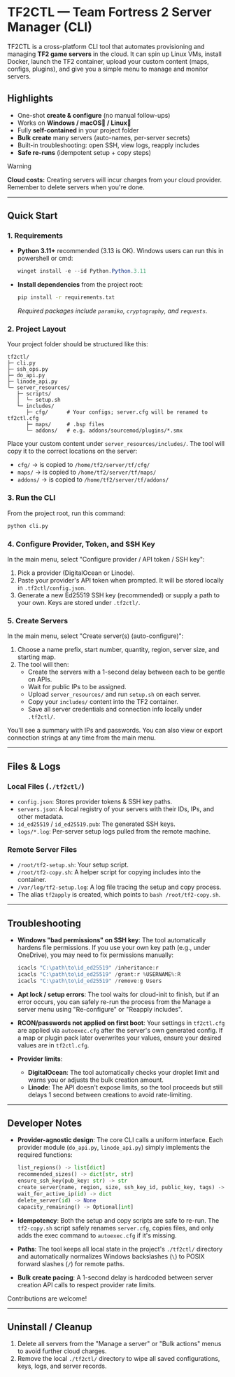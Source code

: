 # TF2CTL — Team Fortress 2 Server Manager (CLI)

TF2CTL is a cross-platform CLI tool that automates provisioning and managing **TF2 game servers** in the cloud. It can spin up Linux VMs, install Docker, launch the TF2 container, upload your custom content (maps, configs, plugins), and give you a simple menu to manage and monitor servers.

## Highlights

* One-shot **create & configure** (no manual follow-ups)
* Works on **Windows / macOS🤞 / Linux🤞**
* Fully **self-contained** in your project folder
* **Bulk create** many servers (auto-names, per-server secrets)
* Built-in troubleshooting: open SSH, view logs, reapply includes
* **Safe re-runs** (idempotent setup + copy steps)

> [!WARNING]
> **Cloud costs:** Creating servers will incur charges from your cloud provider. Remember to delete servers when you're done.

---

## Quick Start

### 1. Requirements

* **Python 3.11+** recommended (3.13 is OK).
    Windows users can run this in powershell or cmd:
    ```powershell
    winget install -e --id Python.Python.3.11
    ```
* **Install dependencies** from the project root:
    ```bash
    pip install -r requirements.txt
    ```
    *Required packages include `paramiko`, `cryptography`, and `requests`.*

### 2. Project Layout

Your project folder should be structured like this:

```plaintext
tf2ctl/
├─ cli.py
├─ ssh_ops.py
├─ do_api.py
├─ linode_api.py
└─ server_resources/
   ├─ scripts/
   │  └─ setup.sh
   └─ includes/
      ├─ cfg/      # Your configs; server.cfg will be renamed to tf2ctl.cfg
      ├─ maps/     # .bsp files
      └─ addons/   # e.g. addons/sourcemod/plugins/*.smx
```

Place your custom content under `server_resources/includes/`. The tool will copy it to the correct locations on the server:

* `cfg/` → is copied to `/home/tf2/server/tf/cfg/`
* `maps/` → is copied to `/home/tf2/server/tf/maps/`
* `addons/` → is copied to `/home/tf2/server/tf/addons/`

### 3. Run the CLI

From the project root, run this command:

```bash
python cli.py
```

### 4. Configure Provider, Token, and SSH Key

In the main menu, select "Configure provider / API token / SSH key":

1. Pick a provider (DigitalOcean or Linode).
2. Paste your provider's API token when prompted. It will be stored locally in `.tf2ctl/config.json`.
3. Generate a new Ed25519 SSH key (recommended) or supply a path to your own. Keys are stored under `.tf2ctl/`.

### 5. Create Servers

In the main menu, select "Create server(s) (auto-configure)":

1. Choose a name prefix, start number, quantity, region, server size, and starting map.
2. The tool will then:
   - Create the servers with a 1-second delay between each to be gentle on APIs.
   - Wait for public IPs to be assigned.
   - Upload `server_resources/` and run `setup.sh` on each server.
   - Copy your `includes/` content into the TF2 container.
   - Save all server credentials and connection info locally under `.tf2ctl/`.

You'll see a summary with IPs and passwords. You can also view or export connection strings at any time from the main menu.

---

## Files & Logs

### Local Files (`./tf2ctl/`)

* `config.json`: Stores provider tokens & SSH key paths.
* `servers.json`: A local registry of your servers with their IDs, IPs, and other metadata.
* `id_ed25519` / `id_ed25519.pub`: The generated SSH keys.
* `logs/*.log`: Per-server setup logs pulled from the remote machine.

### Remote Server Files

* `/root/tf2-setup.sh`: Your setup script.
* `/root/tf2-copy.sh`: A helper script for copying includes into the container.
* `/var/log/tf2-setup.log`: A log file tracing the setup and copy process.
* The alias `tf2apply` is created, which points to `bash /root/tf2-copy.sh`.

---

## Troubleshooting

* **Windows "bad permissions" on SSH key**: The tool automatically hardens file permissions. If you use your own key path (e.g., under OneDrive), you may need to fix permissions manually:
    ```powershell
    icacls "C:\path\to\id_ed25519" /inheritance:r
    icacls "C:\path\to\id_ed25519" /grant:r %USERNAME%:R
    icacls "C:\path\to\id_ed25519" /remove:g Users
    ```

* **Apt lock / setup errors**: The tool waits for cloud-init to finish, but if an error occurs, you can safely re-run the process from the Manage a server menu using "Re-configure" or "Reapply includes".

* **RCON/passwords not applied on first boot**: Your settings in `tf2ctl.cfg` are applied via `autoexec.cfg` after the server's own generated config. If a map or plugin pack later overwrites your values, ensure your desired values are in `tf2ctl.cfg`.

* **Provider limits**:
  - **DigitalOcean**: The tool automatically checks your droplet limit and warns you or adjusts the bulk creation amount.
  - **Linode**: The API doesn't expose limits, so the tool proceeds but still delays 1 second between creations to avoid rate-limiting.

---

## Developer Notes

* **Provider-agnostic design**: The core CLI calls a uniform interface. Each provider module (`do_api.py`, `linode_api.py`) simply implements the required functions:
    ```python
    list_regions() -> list[dict]
    recommended_sizes() -> dict[str, str]
    ensure_ssh_key(pub_key: str) -> str
    create_server(name, region, size, ssh_key_id, public_key, tags) -> dict
    wait_for_active_ip(id) -> dict
    delete_server(id) -> None
    capacity_remaining() -> Optional[int]
    ```

* **Idempotency**: Both the setup and copy scripts are safe to re-run. The `tf2-copy.sh` script safely renames `server.cfg`, copies files, and only adds the exec command to `autoexec.cfg` if it's missing.

* **Paths**: The tool keeps all local state in the project's `./tf2ctl/` directory and automatically normalizes Windows backslashes (`\`) to POSIX forward slashes (`/`) for remote paths.

* **Bulk create pacing**: A 1-second delay is hardcoded between server creation API calls to respect provider rate limits.

Contributions are welcome!

---

## Uninstall / Cleanup

1. Delete all servers from the "Manage a server" or "Bulk actions" menus to avoid further cloud charges.
2. Remove the local `./tf2ctl/` directory to wipe all saved configurations, keys, logs, and server records.
